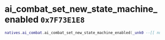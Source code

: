 # ai_combat_set_new_state_machine_enabled `0x7F73E1E8`

```lua
natives.ai_combat.ai_combat_set_new_state_machine_enabled(_unk0 --[[ number ]], _unk1 --[[ number ]])
```